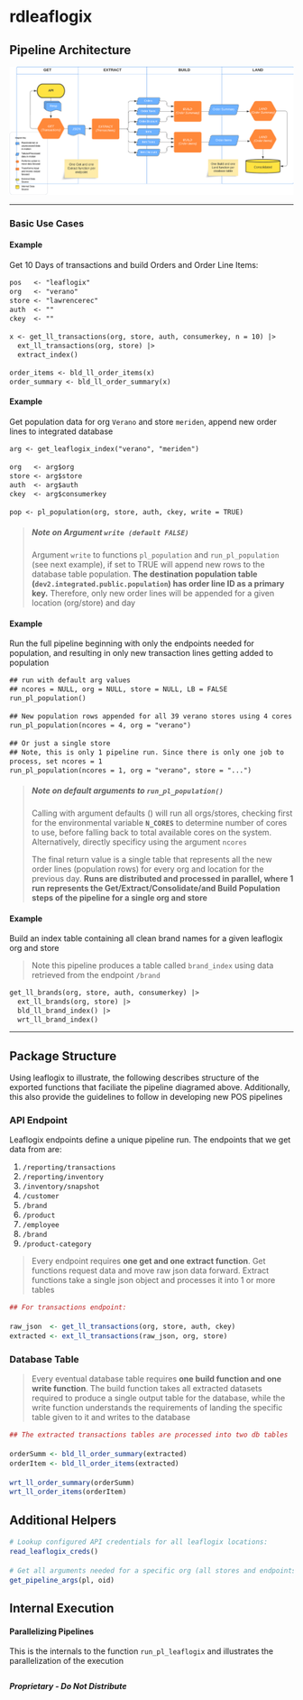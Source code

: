 # rdleaflogix

<!-- badges: start -->
<!-- badges: end -->


## Pipeline Architecture

![](inst/www/pipelineflow.png)

------------------------------------------------------------------------

### Basic Use Cases

#### Example

Get 10 Days of transactions and build Orders and Order Line Items:

```{r}
pos   <- "leaflogix"
org   <- "verano"
store <- "lawrencerec"
auth  <- ""
ckey  <- ""

x <- get_ll_transactions(org, store, auth, consumerkey, n = 10) |> 
  ext_ll_transactions(org, store) |> 
  extract_index()

order_items <- bld_ll_order_items(x)
order_summary <- bld_ll_order_summary(x)
```

#### Example

Get population data for org `Verano` and store `meriden`, append new order lines to integrated database

```{r}
arg <- get_leaflogix_index("verano", "meriden")

org   <- arg$org
store <- arg$store
auth  <- arg$auth
ckey  <- arg$consumerkey

pop <- pl_population(org, store, auth, ckey, write = TRUE)
```

> ##### Note on Argument `write (default FALSE)`
>
> Argument `write` to functions `pl_population` and `run_pl_population` (see next example), if set to TRUE will append new rows to the database table population. **The destination population table (`dev2.integrated.public.population`) has order line ID as a primary key.** Therefore, only new order lines will be appended for a given location (org/store) and day

#### Example

Run the full pipeline beginning with only the endpoints needed for population, and resulting in only new transaction lines getting added to population

```{r}
## run with default arg values 
## ncores = NULL, org = NULL, store = NULL, LB = FALSE
run_pl_population()

## New population rows appended for all 39 verano stores using 4 cores
run_pl_population(ncores = 4, org = "verano")

## Or just a single store
## Note, this is only 1 pipeline run. Since there is only one job to process, set ncores = 1
run_pl_population(ncores = 1, org = "verano", store = "...")
```

> ##### Note on default arguments to `run_pl_population()`
>
> Calling with argument defaults () will run all orgs/stores, checking first for the environmental variable **`N_CORES`** to determine number of cores to use, before falling back to total available cores on the system. Alternatively, directly specificy using the argument `ncores`
>
> The final return value is a single table that represents all the new order lines (population rows) for every org and location for the previous day. **Runs are distributed and processed in parallel, where 1 run represents the Get/Extract/Consolidate/and Build Population steps of the pipeline for a single org and store**

#### Example

Build an index table containing all clean brand names for a given leaflogix org and store

> Note this pipeline produces a table called `brand_index` using data retrieved from the endpoint `/brand`

```{r}
get_ll_brands(org, store, auth, consumerkey) |>
  ext_ll_brands(org, store) |>
  bld_ll_brand_index() |>
  wrt_ll_brand_index()
```

------------------------------------------------------------------------

## Package Structure

Using leaflogix to illustrate, the following describes structure of the exported functions that faciliate the pipeline diagramed above. Additionally, this also provide the guidelines to follow in developing new POS pipelines

### **API Endpoint**

Leaflogix endpoints define a unique pipeline run. The endpoints that we get data from are:

1.  `/reporting/transactions`
2.  `/reporting/inventory`
3.  `/inventory/snapshot`
4.  `/customer`
5.  `/brand`
6.  `/product`
7.  `/employee`
8.  `/brand`
9.  `/product-category`

> Every endpoint requires **one get and one extract function**. Get functions request data and move raw json data forward. Extract functions take a single json object and processes it into 1 or more tables

``` r
## For transactions endpoint:

raw_json  <- get_ll_transactions(org, store, auth, ckey)
extracted <- ext_ll_transactions(raw_json, org, store)
```

### Database Table

> Every eventual database table requires **one build function and one write function**. The build function takes all extracted datasets required to produce a single output table for the database, while the write function understands the requirements of landing the specific table given to it and writes to the database

``` r
## The extracted transactions tables are processed into two db tables

orderSumm <- bld_ll_order_summary(extracted)
orderItem <- bld_ll_order_items(extracted)

wrt_ll_order_summary(orderSumm)
wrt_ll_order_items(orderItem)
```

## Additional Helpers

``` r
# Lookup configured API credentials for all leaflogix locations:
read_leaflogix_creds()

# Get all arguments needed for a specific org (all stores and endpoints)
get_pipeline_args(pl, oid)
```

## Internal Execution

#### Parallelizing Pipelines

This is the internals to the function `run_pl_leaflogix` and illustrates the parallelization of the execution

``` r
```

***Proprietary - Do Not Distribute***
